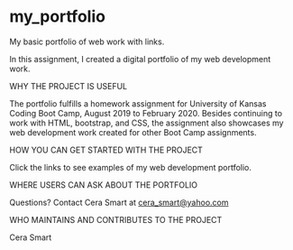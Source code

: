 # my_portfolio


My basic portfolio of web work with links.

In this assignment, I created a digital portfolio of my web development work.

WHY THE PROJECT IS USEFUL

The portfolio fulfills a homework assignment for University of Kansas Coding Boot Camp, August 2019 to February 2020. Besides continuing to work with HTML, bootstrap, and CSS, the assignment also showcases my web development work created for other Boot Camp assignments.

HOW YOU CAN GET STARTED WITH THE PROJECT

Click the links to see examples of my web development portfolio.

WHERE USERS CAN ASK ABOUT THE PORTFOLIO

Questions? Contact Cera Smart at cera_smart@yahoo.com

WHO MAINTAINS AND CONTRIBUTES TO THE PROJECT

Cera Smart

